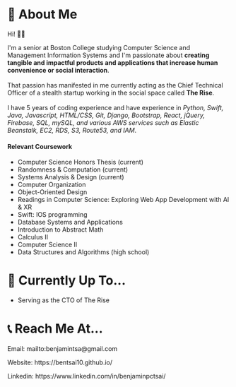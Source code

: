 <h1>🤗 About Me</h1>
<p>Hi! 👋🏻

I'm a senior at Boston College studying Computer Science and Management Information Systems and I'm passionate about <strong>creating tangible and impactful products and applications that increase human convenience or social interaction</strong>. <br><br>
That passion has manifested in me currently acting as the Chief Technical Officer of a stealth startup working in the social space called <strong>The Rise</strong>.<br><br>
I have 5 years of coding experience and have experience in <em> Python, Swift, Java, Javascript, HTML/CSS, Git, Django, Bootstrap, React, jQuery, Firebase, SQL, mySQL, and various AWS services such as Elastic Beanstalk, EC2, RDS, S3, Route53, and IAM</em>.</p> 
<h4>Relevant Coursework</h4>
<ul>
  <li>Computer Science Honors Thesis (current)</li>
  <li>Randomness & Computation (current)</li>
  <li>Systems Analysis & Design (current)</li>
  <li>Computer Organization</li>
  <li>Object-Oriented Design</li>
  <li>Readings in Computer Science: Exploring Web App Development with AI & XR</li>
  <li>Swift: IOS programming</li>
  <li>Database Systems and Applications</li>
  <li>Introduction to Abstract Math</li>
  <li>Calculus II</li>
  <li>Computer Science II</li>
  <li>Data Structures and Algorithms (high school)</li>
</ul>
<h1>🤔 Currently Up To...</h1>
<ul>
  <li>Serving as the CTO of The Rise</li>
</ul>

<h1>📞 Reach Me At...</h1>
<p>Email: mailto:benjamintsa@gmail.com</p>
<p>Website: https://bentsai10.github.io/</p>
<p>Linkedin: https://www.linkedin.com/in/benjaminpctsai/</p>
